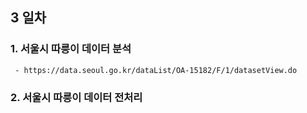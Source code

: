 ## 3 일차
### 1. 서울시 따릉이 데이터 분석
     - https://data.seoul.go.kr/dataList/OA-15182/F/1/datasetView.do
### 2. 서울시 따릉이 데이터 전처리

